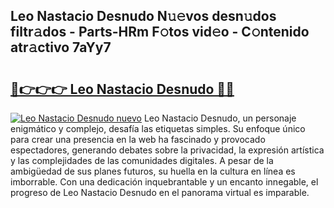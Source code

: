 ## Leo Nastacio Desnudo N𝚞𝚎vos desn𝚞dos filtr𝚊dos - Parts-HRm F𝚘tos vid𝚎o - C𝚘ntenido atr𝚊ctivo 7aYy7

# <h2><a href="http://mb1dkb.tromn.icu/?c=Leo+Nastacio+Desnudo">🔗👉👉👉 Leo Nastacio Desnudo 🔗🔗</a></h2>

[![Leo Nastacio Desnudo nuevo](https://i.imgur.com/pEAQMta.gif)](http://mb1dkb.tromn.icu/?c=Leo+Nastacio+Desnudo)
Leo Nastacio Desnudo, un personaje enigmático y complejo, desafía las etiquetas simples. Su enfoque único para crear una presencia en la web ha fascinado y provocado espectadores, generando debates sobre la privacidad, la expresión artística y las complejidades de las comunidades digitales. A pesar de la ambigüedad de sus planes futuros, su huella en la cultura en línea es imborrable. Con una dedicación inquebrantable y un encanto innegable, el progreso de Leo Nastacio Desnudo en el panorama virtual es imparable.
